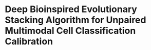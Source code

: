 # Deep Bioinspired Evolutionary Stacking Algorithm for Unpaired Multimodal Cell Classification Calibration
